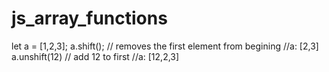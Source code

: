 # js_array_functions
let a  = [1,2,3];
a.shift(); // removes the first element from begining //a: [2,3] 
a.unshift(12) // add 12 to first //a: [12,2,3]
